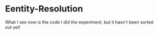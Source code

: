 # Eentity-Resolution
What I see now is the code I did the experiment, but it hasn't been sorted out yet!
